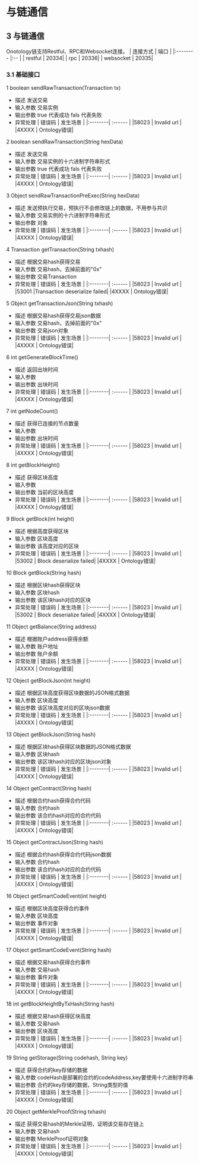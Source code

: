 # 与链通信

## 3 与链通信

Onotology链支持Restful、RPC和Websocket连接。
|  连接方式    | 端口  |
|:--------    |:--   |
|   restful   | 20334|
|   rpc       | 20336|
|   websocket | 20335|

### 3.1 基础接口

1 boolean sendRawTransaction(Transaction tx)
* 描述
发送交易
* 输入参数
交易实例
* 输出参数
true 代表成功
fals 代表失败
* 异常处理
|   错误码 |  发生场景        |
|:--------| :------     |
|58023    | Invalid url |
|4XXXX    | Ontology错误|

2 boolean sendRawTransaction(String hexData)
* 描述
发送交易
* 输入参数
交易实例的十六进制字符串形式
* 输出参数
true 代表成功
fals 代表失败
* 异常处理
|   错误码 |  发生场景        |
|:--------| :------      |
|58023    | Invalid url |
|4XXXX    | Ontology错误|

3 Object sendRawTransactionPreExec(String hexData)
* 描述
发送预执行交易，预执行不会修改链上的数据，不用参与共识
* 输入参数
交易实例的十六进制字符串形式
* 输出参数
对象
* 异常处理
|   错误码 |  发生场景        |
|:--------| :------                                               |
|58023    | Invalid url |
|4XXXX    | Ontology错误|

4 Transaction  getTransaction(String txhash)
* 描述
根据交易hash获得交易
* 输入参数
交易hash，去掉前面的"0x"
* 输出参数
交易Transaction
* 异常处理
|   错误码 |  发生场景        |
|:--------| :------                                               |
|58023    | Invalid url |
|53001    |Transaction deserialize failed|
|4XXXX    | Ontology错误|

5 Object getTransactionJson(String txhash)
* 描述
根据交易hash获得交易json数据
* 输入参数
交易hash，去掉前面的"0x"
* 输出参数
交易json对象
* 异常处理
|   错误码 |  发生场景        |
|:--------| :------       |
|58023    | Invalid url |
|4XXXX    | Ontology错误|

6 int getGenerateBlockTime()
* 描述
返回出块时间
* 输入参数
* 输出参数
出块时间
* 异常处理
|   错误码 |  发生场景        |
|:--------| :------     |
|58023    | Invalid url |
|4XXXX    | Ontology错误|

7 int getNodeCount()
* 描述
获得已连接的节点数量
* 输入参数
* 输出参数
出块时间
* 异常处理
|   错误码 |  发生场景        |
|:--------| :------    |
|58023    | Invalid url |
|4XXXX    | Ontology错误|

8 int getBlockHeight()
* 描述
获得区块高度
* 输入参数
* 输出参数
当前的区块高度
* 异常处理
|   错误码 |  发生场景        |
|:--------| :------     |
|58023    | Invalid url |
|4XXXX    | Ontology错误|

9 Block getBlock(int height)
* 描述
根据高度获得区块
* 输入参数
区块高度
* 输出参数
该高度对应的区块
* 异常处理
|   错误码 |  发生场景        |
|:--------| :------       |
|58023    | Invalid url |
|53002    | Block deserialize failed|
|4XXXX    | Ontology错误|

10 Block getBlock(String hash)
* 描述
根据区块hash获得区块
* 输入参数
区块hash
* 输出参数
该区块hash对应的区块
* 异常处理
|   错误码 |  发生场景        |
|:--------| :------       |
|58023    | Invalid url |
|53002    | Block deserialize failed|
|4XXXX    | Ontology错误|

11 Object   getBalance(String address)
* 描述
根据账户address获得余额
* 输入参数
账户地址
* 输出参数
账户余额
* 异常处理
|   错误码 |  发生场景        |
|:--------| :------      |
|58023    | Invalid url |
|4XXXX    | Ontology错误|

12 Object getBlockJson(int height)
* 描述
根据区块高度获得区块数据的JSON格式数据
* 输入参数
区块高度
* 输出参数
该区块高度对应的区块json数据
* 异常处理
|   错误码 |  发生场景      |
|:--------| :------    |
|58023    | Invalid url |
|4XXXX    | Ontology错误|

13 Object getBlockJson(String hash)
* 描述
根据区块hash获得区块数据的JSON格式数据
* 输入参数
区块hash
* 输出参数
该区块hash对应的区块json对象
* 异常处理
|   错误码 |  发生场景      |
|:--------| :------     |
|58023    | Invalid url |
|4XXXX    | Ontology错误|

14 Object getContract(String hash)
* 描述
根据合约hash获得合约代码
* 输入参数
合约hash
* 输出参数
该合约hash对应的合约代码
* 异常处理
|   错误码 |  发生场景      |
|:--------| :------                                               |
|58023    | Invalid url |
|4XXXX    | Ontology错误|

15 Object getContractJson(String hash)
* 描述
根据合约hash获得合约代码json数据
* 输入参数
合约hash
* 输出参数
该合约hash对应的合约代码
* 异常处理
|   错误码 |  发生场景      |
|:--------| :------                                               |
|58023    | Invalid url |
|4XXXX    | Ontology错误|

16 Object getSmartCodeEvent(int height)
* 描述
根据区块高度获得合约事件
* 输入参数
区块高度
* 输出参数
事件对象
* 异常处理
|   错误码 |  发生场景      |
|:--------| :------     |
|58023    | Invalid url |
|4XXXX    | Ontology错误|

17 Object getSmartCodeEvent(String hash)
* 描述
根据交易hash获得合约事件
* 输入参数
交易hash
* 输出参数
事件对象
* 异常处理
|   错误码 |  发生场景      |
|:--------| :------       |
|58023    | Invalid url |
|4XXXX    | Ontology错误|

18 int getBlockHeightByTxHash(String hash)
* 描述
根据交易hash获得区块高度
* 输入参数
交易hash
* 输出参数
区块高度
* 异常处理
|   错误码 |  发生场景      |
|:--------| :------      |
|58023    | Invalid url |
|4XXXX    | Ontology错误|

19 String getStorage(String codehash, String key)
* 描述
获得合约的key存储的数据
* 输入参数
codeHash是部署的合约的codeAddress,key要使用十六进制字符串
* 输出参数
合约的key存储的数据，String类型的值
* 异常处理
|   错误码 |  发生场景      |
|:--------| :------      |
|58023    | Invalid url |
|4XXXX    | Ontology错误|

20 Object getMerkleProof(String txhash)
* 描述
获得交易hash的Merkle证明，证明该交易存在链上
* 输入参数
交易hash
* 输出参数
MerkleProof证明对象
* 异常处理
|   错误码 |  发生场景      |
|:--------| :------     |
|58023    | Invalid url |
|4XXXX    | Ontology错误|
